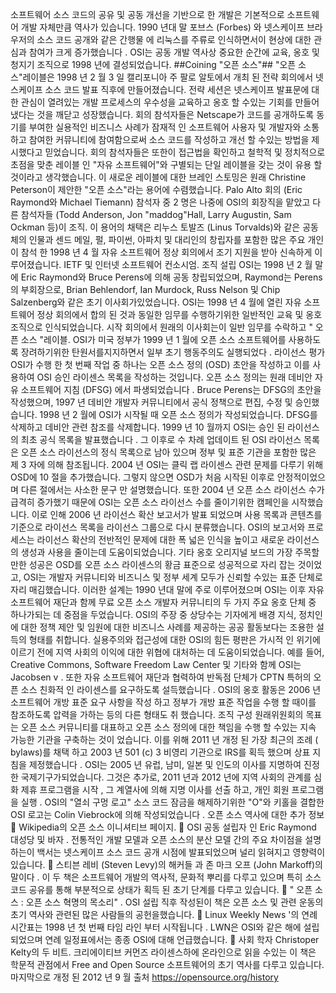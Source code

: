 소프트웨어 소스 코드의 공유 및 공동 개선을 기반으로 한 개발은 기본적으로 소프트웨어 개발 자체만큼 역사가 있습니다. 1990 년대 말 포브스 (Forbes) 와 넷스케이프 브라우저의 소스 코드 공개와 같은 간행물 에 리눅스를 주류로 인식하면서이 현상에 대한 관심과 참여가 크게 증가했습니다 .
OSI는 공동 개발 역사상 중요한 순간에 교육, 옹호 및 청지기 조직으로 1998 년에 결성되었습니다.
##Coining "오픈 소스"##
"오픈 소스"레이블은 1998 년 2 월 3 일 캘리포니아 주 팔로 알토에서 개최 된 전략 회의에서 넷스케이프 소스 코드 발표 직후에 만들어졌습니다. 전략 세션은 넷스케이프 발표문에 대한 관심이 열려있는 개발 프로세스의 우수성을 교육하고 옹호 할 수있는 기회를 만들어 냈다는 것을 깨닫고 성장했습니다.
회의 참석자들은 Netscape가 코드를 공개하도록 동기를 부여한 실용적인 비즈니스 사례가 잠재적 인 소프트웨어 사용자 및 개발자와 소통하고 참여한 커뮤니티에 참여함으로써 소스 코드를 작성하고 개선 할 수있는 방법을 제시했다고 믿었습니다. 회의 참석자들은 또한이 접근법을 확인하고 철학적 및 정치적으로 초점을 맞춘 레이블 인 "자유 소프트웨어"와 구별되는 단일 레이블을 갖는 것이 유용 할 것이라고 생각했습니다. 이 새로운 레이블에 대한 브레인 스토밍은 원래 Christine Peterson이 제안한 "오픈 소스"라는 용어에 수렴했습니다.
Palo Alto 회의 (Eric Raymond와 Michael Tiemann) 참석자 중 2 명은 나중에 OSI의 회장직을 맡았고 다른 참석자들 (Todd Anderson, Jon "maddog"Hall, Larry Augustin, Sam Ockman 등)이 조직.
이 용어의 채택은 리누스 토발즈 (Linus Torvalds)와 같은 공동체의 인물과 센드 메일, 펄, 파이썬, 아파치 및 대리인의 창립자를 포함한 많은 주요 개인이 참석 한 1998 년 4 월 자유 소프트웨어 정상 회의에서 조기 지원을 받아 신속하게 이루어졌습니다. IETF 및 인터넷 소프트웨어 컨소시엄.
조직 설립
OSI는 1998 년 2 월 말에 Eric Raymond와 Bruce Perens에 의해 공동 창립되었으며, Raymond는 Perens의 부회장으로, Brian Behlendorf, Ian Murdock, Russ Nelson 및 Chip Salzenberg와 같은 초기 이사회가있었습니다.
OSI는 1998 년 4 월에 열린 자유 소프트웨어 정상 회의에서 합의 된 것과 동일한 임무를 수행하기위한 일반적인 교육 및 옹호 조직으로 인식되었습니다. 시작 회의에서 원래의 이사회는이 일반 임무를 수락하고 " 오픈 소스 "레이블. OSI가 미국 정부가 1999 년 1 월에 오픈 소스 소프트웨어를 사용하도록 장려하기위한 탄원서를지지하면서 일부 초기 행동주의도 실행되었다 .
라이선스 평가
OSI가 수행 한 첫 번째 작업 중 하나는 오픈 소스 정의  (OSD) 초안을 작성하고 이를 사용하여 OSI 승인 라이센스 목록을 작성하는 것입니다.
오픈 소스 정의는 원래 데비안 자유 소프트웨어 지침  (DFSG) 에서 파생되었습니다 . Bruce Perens는 DFSG의 초안을 작성했으며, 1997 년 데비안 개발자 커뮤니티에서 공식 정책으로 편집, 수정 및 승인했습니다. 1998 년 2 월에 OSI가 시작될 때 오픈 소스 정의가 작성되었습니다. DFSG를 삭제하고 데비안 관련 참조를 삭제합니다. 
1999 년 10 월까지 OSI는 승인 된 라이선스 의 최초 공식 목록을 발표했습니다 . 그 이후로 수 차례 업데이트 된 OSI 라이선스 목록 은 오픈 소스 라이선스의 정식 목록으로 남아 있으며 정부 및 표준 기관을 포함한 많은 제 3 자에 의해 참조됩니다.
2004 년 OSI는 클릭 랩 라이센스 관련 문제를 다루기 위해 OSD에 10 절을 추가했습니다. 그렇지 않으면 OSD가 처음 시작된 이후로 안정적이었으며 다른 절에서는 사소한 문구 만 설명했습니다.
또한 2004 년 오픈 소스 라이선스 수가 급격히 증가했기 때문에 OSI는 오픈 소스 라이선스 수를 줄이기위한 캠페인을 시작했습니다. 이로 인해 2006 년 라이선스 확산 보고서가 발표 되었으며 사용 목록과 콘텐츠를 기준으로 라이선스 목록을 라이선스 그룹으로 다시 분류했습니다. OSI의 보고서와 프로세스는 라이선스 확산의 전반적인 문제에 대한 폭 넓은 인식을 높이고 새로운 라이선스의 생성과 사용을 줄이는데 도움이되었습니다.
기타 옹호
오리지널 보드의 가장 주목할만한 성공은 OSD를 오픈 소스 라이센스의 황금 표준으로 성공적으로 자리 잡는 것이었고, OSI는 개발자 커뮤니티와 비즈니스 및 정부 세계 모두가 신뢰할 수있는 표준 단체로 자리 매김했습니다. 이러한 설계는 1990 년대 말에 주로 이루어졌으며 OSI는 이후 자유 소프트웨어 재단과 함께 무료 오픈 소스 개발자 커뮤니티의 두 가지 주요 옹호 단체 중 하나가되는 데 중점을 두었습니다.
OSI의 주장 중 상당수는 기자에게 배경 지식, 정치인에 대한 정책 제안 및 임원에 대한 비즈니스 사례를 제공하는 공공 활동보다는 조용한 설득의 형태를 취합니다. 실용주의와 접근성에 대한 OSI의 힘든 평판은 가시적 인 위기에 이르기 전에 지역 사회의 이익에 대한 위협에 대처하는 데 도움이되었습니다. 예를 들어, Creative Commons, Software Freedom Law Center 및 기타와 함께 OSI는 Jacobsen v . 또한 자유 소프트웨어 재단과 협력하여 반독점 단체가 CPTN 특허의 오픈 소스 친화적 인 라이센스를 요구하도록 설득했습니다 .
OSI의 옹호 활동은  2006 년 소프트웨어 개방 표준 요구 사항을 작성 하고 정부가 개방 표준 작업을 수행 할 때이를 참조하도록 압력을 가하는 등의 다른 형태도 취 했습니다.
조직 구성
원래위원회의 목표는 오픈 소스 커뮤니티를 대표하고 오픈 소스 정의에 대한 책임을 수행 할 수있는 지속 가능한 기관을 구축하는 것이 었습니다. 이를 위해  2011 년 개정 된 가장 최근의 조례 ( bylaws)를 채택 하고 2003 년 501 (c) 3 비영리 기관으로 IRS를 획득 했으며 상표 지침을 제정했습니다 .
OSI는 2005 년 유럽, 남미, 일본 및 인도의 이사를 지명하여 진정한 국제기구가되었습니다. 그것은 추가로, 2011 년과 2012 년에 지역 사회의 관계를 심화 제휴 프로그램을 시작 ,  그 계열사에 의해 지명 이사를 선출 하고, 개인 회원 프로그램을 실행 .
OSI의 "열쇠 구멍 로고"
소스 코드 잠금을 해제하기위한 "O"와 키홀을 결합한 OSI 로고는 Colin Viebrock에 의해 작성되었습니다 .
오픈 소스 역사에 대한 추가 정보
	Wikipedia의 오픈 소스 이니셔티브  페이지.
	OSI 공동 설립자 인 Eric Raymond 대성당 및 바자 . 전통적인 개발 모델과 오픈 소스의 분산 모델 간의 주요 차이점을 설명하는이 백서는 넷스케이프 소스 코드 공개 시점에 발표되었으며 널리 읽혀지고 영향력이 있습니다.
	스티븐 레비 (Steven Levy)의 해커들  과 존 마크 오프 (John Markoff)의 말이다 . 이 두 책은 소프트웨어 개발의 역사적, 문화적 뿌리를 다루고 있으며 특히 소스 코드 공유를 통해 부분적으로 상태가 획득 된 초기 단계를 다루고 있습니다.
	" 오픈 소스 : 오픈 소스 혁명의 목소리" . OSI 설립 직후 작성된이 책은 오픈 소스 및 관련 운동의 초기 역사와 관련된 많은 사람들의 공헌을했습니다.
	Linux Weekly News '의 연례 시간표는 1998 년 첫 번째 타임 라인 부터 시작됩니다 . LWN은 OSI와 같은 해에 설립되었으며 연례 일정표에서는 종종 OSI에 대해 언급했습니다.
	사회 학자 Christoper Kelty의 두 비트. 크리에이티브 커먼즈 라이센스하에 온라인으로 읽을 수있는 이 책은 학문적 관점에서 Free and Open Source 소프트웨어의 초기 역사를 다루고 있습니다.
마지막으로 개정 된 2012 년 9 월
출처 https://opensource.org/history
